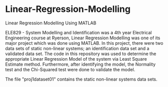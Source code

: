 # Linear-Regression-Modelling
Linear Regression Modelling Using MATLAB

ELE829 - System Modelling and Identification was a 4th year Electrical Engineering course at Ryerson, Linear Regression Modelling was one of its major project which was done using MATLAB. In this project, there were two data sets of static non-linear systems; an identification data set and a validated data set. The code in this repository was used to determine the appropriate Linear Regression Model of the system via Least Square Estimate method. Furthermore, after identifying the model, the Normality test and the Chi-Squared test were done to validate the model.

The file "proj1dataset01" contains the static non-linear systems data sets.
